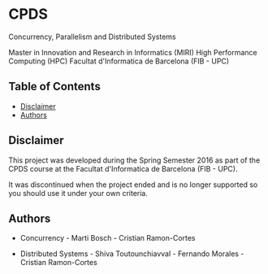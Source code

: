 CPDS
=============================

Concurrency, Parallelism and Distributed Systems

Master in Innovation and Research in Informatics (MIRI)
High Performance Computing (HPC)
Facultat d'Informatica de Barcelona (FIB - UPC)

## Table of Contents

* [Disclaimer](#disclaimer)
* [Authors](#authors)                                                                                                                                                                                                                                                                               

## Disclaimer

This project was developed during the Spring Semester 2016 as part of the CPDS course at the Facultat d'Informatica de Barcelona (FIB - UPC).

It was discontinued when the project ended and is no longer supported so you should use it under your own criteria.


## Authors
- Concurrency
        - Marti Bosch
        - Cristian Ramon-Cortes

- Distributed Systems
        - Shiva Toutounchiavval
        - Fernando Morales
        - Cristian Ramon-Cortes

